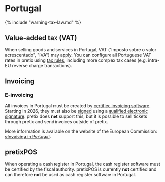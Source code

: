 # Portugal

{% include "warning-tax-law.md" %}

## Value-added tax (VAT)

When selling goods and services in Portugal, VAT ("Imposto sobre o valor acrescentado", "IVA") may apply.
You can configure all Portuguese VAT rates in pretix using [tax rules](../../guides/taxes.md), including more complex tax cases (e.g. intra-EU reverse charge transactions).

## Invoicing

### E-invoicing

All invoices in Portugal must be created by [certified invoicing software](https://vat-one-stop-shop.ec.europa.eu/national-vat-rules/portugal-vat-rules_en).
Starting in 2026, they must also be [signed](https://diariodarepublica.pt/dr/en/detail/decree-law/28-2019-119622094) using a [qualified electronic signature](https://en.wikipedia.org/wiki/Qualified_electronic_signature).
pretix does **not** support this, but it is possible to sell tickets through pretix and send invoices outside of pretix.

More information is available on the website of the European Commission: [eInvoicing in Portugal](https://ec.europa.eu/digital-building-blocks/sites/display/DIGITAL/eInvoicing+in+Portugal).

## pretixPOS

When operating a cash register in Portugal, the cash register software must be certified by the fiscal authority.
pretixPOS is currently **not** certified and can therefore **not** be used as cash register software in Portugal.
